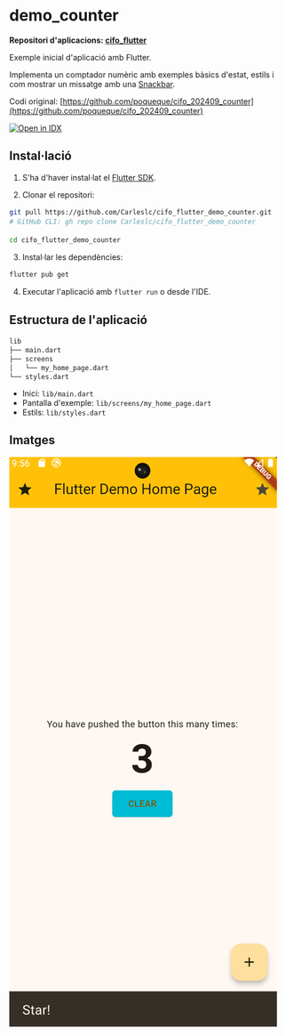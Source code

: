 # demo_counter

**Repositori d'aplicacions: [cifo_flutter](https://github.com/Carleslc/cifo_flutter)**

Exemple inicial d'aplicació amb Flutter.

Implementa un comptador numèric amb exemples bàsics d'estat, estils i com mostrar un missatge amb una [Snackbar](https://docs.flutter.dev/cookbook/design/snackbars).

Codi original: [https://github.com/poqueque/cifo_202409_counter](https://github.com/poqueque/cifo_202409_counter)

<a href="https://idx.google.com/import?url=https%3A%2F%2Fgithub.com%2FCarleslc%2Fcifo_flutter_demo_counter%2F" target="_blank">
  <picture>
    <source
      media="(prefers-color-scheme: dark)"
      srcset="https://cdn.idx.dev/btn/open_dark_32.svg">
    <source
      media="(prefers-color-scheme: light)"
      srcset="https://cdn.idx.dev/btn/open_light_32.svg">
    <img
      height="32"
      alt="Open in IDX"
      src="https://cdn.idx.dev/btn/open_purple_32.svg">
  </picture>
</a>

## Instal·lació

1. S'ha d'haver instal·lat el [Flutter SDK](https://docs.flutter.dev/get-started/install).

2. Clonar el repositori:

```sh
git pull https://github.com/Carleslc/cifo_flutter_demo_counter.git
# GitHub CLI: gh repo clone Carleslc/cifo_flutter_demo_counter

cd cifo_flutter_demo_counter
```

3. Instal·lar les dependències:

```sh
flutter pub get
```

4. Executar l'aplicació amb `flutter run` o desde l'IDE.

## Estructura de l'aplicació

```
lib
├── main.dart
├── screens
│   └── my_home_page.dart
└── styles.dart
```

- Inici: `lib/main.dart`
- Pantalla d'exemple: `lib/screens/my_home_page.dart`
- Estils: `lib/styles.dart`

## Imatges

![demo_counter.png](<./images/demo_counter.png>)
